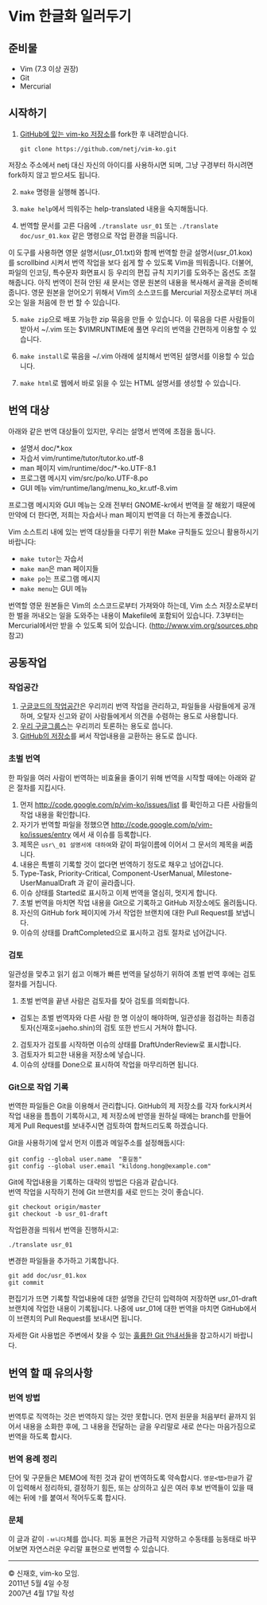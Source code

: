 Vim 한글화 일러두기
===================

준비물
--------

 * Vim (7.3 이상 권장)
 * Git
 * Mercurial

시작하기
--------

 1. [GitHub에 있는 vim-ko 저장소][github vim-ko]를 fork한 후 내려받습니다.

        git clone https://github.com/netj/vim-ko.git

 저장소 주소에서 netj 대신 자신의 아이디를 사용하시면 되며, 그냥 구경부터
 하시려면 fork하지 않고 받으셔도 됩니다.

 2. `make` 명령을 실행해 봅니다.

 3. `make help`에서 띄워주는 help-translated 내용을 숙지해둡니다.

 4. 번역할 문서를 고른 다음에 `./translate usr_01` 또는 `./translate
 doc/usr_01.kox` 같은 명령으로 작업 환경을 띄웁니다.

 이 도구를 사용하면 영문 설명서(usr\_01.txt)와 함께 번역할 한글
 설명서(usr\_01.kox)를 scrollbind 시켜서 번역 작업을 보다 쉽게 할 수
 있도록 Vim을 띄워줍니다.  더불어, 파일의 인코딩, 특수문자 화면표시 등
 우리의 편집 규칙 지키기를 도와주는 옵션도 조절해줍니다.  아직 번역이
 전혀 안된 새 문서는 영문 원본의 내용을 복사해서 골격을 준비해줍니다.
 영문 원본을 얻어오기 위해서 Vim의 소스코드를 Mercurial 저장소로부터
 꺼내오는 일을 처음에 한 번 할 수 있습니다.

 5. `make zip`으로 배포 가능한 zip 묶음을 만들 수 있습니다.  이 묶음을
 다른 사람들이 받아서 ~/.vim 또는 $VIMRUNTIME에 풀면 우리의 번역을
 간편하게 이용할 수 있습니다.

 6. `make install`로 묶음을 ~/.vim 아래에 설치해서 번역된 설명서를
 이용할 수 있습니다.

 7. `make html`로 웹에서 바로 읽을 수 있는 HTML 설명서를 생성할 수
 있습니다.


번역 대상
---------

아래와 같은 번역 대상들이 있지만, 우리는 설명서 번역에 초점을 둡니다.

 * 설명서           doc/\*.kox
 * 자습서           vim/runtime/tutor/tutor.ko.utf-8
 * man 페이지       vim/runtime/doc/\*-ko\.UTF-8.1
 * 프로그램 메시지  vim/src/po/ko.UTF-8.po
 * GUI 메뉴         vim/runtime/lang/menu\_ko\_kr.utf-8.vim

프로그램 메시지와 GUI 메뉴는 오래 전부터 GNOME-kr에서 번역을 잘 해왔기 때문에
만약에 더 한다면, 저희는 자습서나 man 페이지 번역을 더 하는게 좋겠습니다.

Vim 소스트리 내에 있는 번역 대상들을 다루기 위한 Make 규칙들도 있으니
활용하시기 바랍니다:

 * `make tutor`는 자습서
 * `make man`은 man 페이지들
 * `make po`는 프로그램 메시지
 * `make menu`는 GUI 메뉴

번역할 영문 원본들은 Vim의 소스코드로부터 가져와야 하는데, Vim 소스
저장소로부터 한 벌을 꺼내오는 일을 도와주는 내용이 Makefile에 포함되어
있습니다.  7.3부터는 Mercurial에서만 받을 수 있도록 되어
있습니다. (http://www.vim.org/sources.php 참고)



공동작업
--------

### 작업공간

 1. [구글코드의 작업공간](http://code.google.com/p/vim-ko)은 우리끼리 번역
    작업을 관리하고, 파일들을 사람들에게 공개하며, 오탈자 신고와 같이
    사람들에게서 의견을 수렴하는 용도로 사용합니다.
 2. [우리 구글그룹스](http://groups.google.com/group/vim-ko)는 우리끼리
    토론하는 용도로 씁니다.
 3. [GitHub의 저장소][github vim-ko]를 써서 작업내용을
    교환하는 용도로 씁니다.

[github vim-ko]: https://github.com/netj/vim-ko

### 초벌 번역

한 파일을 여러 사람이 번역하는 비효율을 줄이기 위해 번역을 시작할 때에는
아래와 같은 절차를 지킵시다.

 1. 먼저 http://code.google.com/p/vim-ko/issues/list 를 확인하고 다른
 사람들의 작업 내용을 확인합니다.
 2. 자기가 번역할 파일을 정했으면
 http://code.google.com/p/vim-ko/issues/entry 에서 새 이슈를 등록합니다.
   1. 제목은 `usr\_01 설명서에 대하여`와 같이 파일이름에 이어서 그 문서의
   제목을 써줍니다.
   2. 내용은 특별히 기록할 것이 없다면 번역하기 정도로 채우고 넘어갑니다.
   3. Type-Task, Priority-Critical, Component-UserManual,
   Milestone-UserManualDraft 과 같이 골라줍니다.
 3. 이슈 상태를 Started로 표시하고 이제 번역을 열심히, 멋지게 합니다.
 4. 초벌 번역을 마치면 작업 내용을 Git으로 기록하고 GitHub 저장소에도
 올려둡니다.
 5. 자신의 GitHub fork 페이지에 가서 작업한 브랜치에 대한 Pull Request를
 보냅니다.
 6. 이슈의 상태를 DraftCompleted으로 표시하고 검토 절차로 넘어갑니다.


### 검토

일관성을 맞추고 읽기 쉽고 이해가 빠른 번역을 달성하기 위하여 초벌 번역
후에는 검토 절차를 거칩니다.

 1. 초벌 번역을 끝낸 사람은 검토자를 찾아 검토를 의뢰합니다.
   * 검토는 초벌 번역자와 다른 사람 한 명 이상이 해야하며, 일관성을 점검하는
   최종검토자(신재호=jaeho.shin)의 검토 또한 반드시 거쳐야 합니다.
 2. 검토자가 검토를 시작하면 이슈의 상태를 DraftUnderReview로 표시합니다.
 3. 검토자가 퇴고한 내용을 저장소에 넣습니다.
 4. 이슈의 상태를 Done으로 표시하여 작업을 마무리하면 됩니다.


### Git으로 작업 기록

번역한 파일들은 Git을 이용해서 관리합니다.  GitHub의 제 저장소를 각자
fork시켜서 작업 내용을 틈틈이 기록하시고, 제 저장소에 반영을 원하실 때에는
branch를 만들어 제게 Pull Request를 보내주시면 검토하여 합쳐드리도록
하겠습니다.

Git을 사용하기에 앞서 먼저 이름과 메일주소를 설정해둡시다:

    git config --global user.name  "홍길동"
    git config --global user.email "kildong.hong@example.com"


Git에 작업내용을 기록하는 대략의 방법은 다음과 같습니다.  
번역 작업을 시작하기 전에 Git 브랜치를 새로 만드는 것이 좋습니다.

    git checkout origin/master
    git checkout -b usr_01-draft

작업환경을 띄워서 번역을 진행하시고:

    ./translate usr_01

변경한 파일들을 추가하고 기록합니다.

    git add doc/usr_01.kox
    git commit

편집기가 뜨면 기록할 작업내용에 대한 설명을 간단히 입력하여 저장하면
usr\_01-draft 브랜치에 작업한 내용이 기록됩니다.  나중에 usr\_01에 대한
번역을 마치면 GitHub에서 이 브랜치의 Pull Request를 보내시면 됩니다.

자세한 Git 사용법은 주변에서 찾을 수 있는
[훌륭한 Git 안내서들](http://git-scm.com/documentation)을 참고하시기 바랍니다.



번역 할 때 유의사항
-------------------

### 번역 방법

번역투로 직역하는 것은 번역하지 않는 것만 못합니다.  먼저 원문을
처음부터 끝까지 읽어서 내용을 소화한 후에, 그 내용을 전달하는 글을
우리말로 새로 쓴다는 마음가짐으로 번역을 하도록 합시다.


### 번역 용례 정리

단어 및 구문들은 MEMO에 적힌 것과 같이 번역하도록 약속합시다.
`영문<탭>한글`가 같이 입력해서 정리하되, 결정하기 힘든, 또는 상의하고
싶은 여러 후보 번역들이 있을 때에는 뒤에 `?`를 붙여서 적어두도록
합시다.


### 문체

이 글과 같이 `-ㅂ니다`체를 씁니다.  피동 표현은 가급적 지양하고
수동태를 능동태로 바꾸어보면 자연스러운 우리말 표현으로 번역할 수
있습니다.


----
&copy; 신재호, vim-ko 모임.  
2011년 5월 4일 수정  
2007년 4월 17일 작성  


<!--
vim:ft=mkd:tw=76
-->
